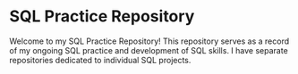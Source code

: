 # SQL Practice Repository

Welcome to my SQL Practice Repository! This repository serves as a record of my ongoing SQL practice and development of SQL skills.
I have separate repositories dedicated to individual SQL projects.

